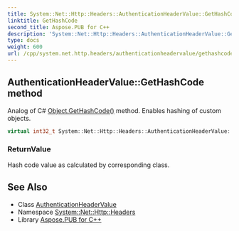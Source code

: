 ```yaml
---
title: System::Net::Http::Headers::AuthenticationHeaderValue::GetHashCode method
linktitle: GetHashCode
second_title: Aspose.PUB for C++
description: 'System::Net::Http::Headers::AuthenticationHeaderValue::GetHashCode method. Analog of C# Object.GetHashCode() method. Enables hashing of custom objects in C++.'
type: docs
weight: 600
url: /cpp/system.net.http.headers/authenticationheadervalue/gethashcode/
---
```

## AuthenticationHeaderValue::GetHashCode method


Analog of C# [Object.GetHashCode()](../../../system/object/gethashcode/) method. Enables hashing of custom objects.

```cpp
virtual int32_t System::Net::Http::Headers::AuthenticationHeaderValue::GetHashCode() const override
```


### ReturnValue

Hash code value as calculated by corresponding class.

## See Also

* Class [AuthenticationHeaderValue](../)
* Namespace [System::Net::Http::Headers](../../)
* Library [Aspose.PUB for C++](../../../)
